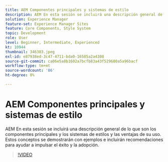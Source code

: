 ```yaml
---
title: AEM Componentes principales y sistemas de estilo
description: AEM En esta sesión se incluirá una descripción general de lo que son los componentes principales y los sistemas de estilos y las ventajas de su uso. Estos conceptos se demostrarán con ejemplos e incluirán recomendaciones para ayudar a impulsar el éxito y la adopción.
solution: Experience Manager
feature-set: Experience Manager Sites
feature: Core Components, Style System
topic: Development
role: User
level: Beginner, Intermediate, Experienced
kt: 10944
thumbnail: 346383.jpeg
exl-id: e87938ed-3c47-4711-bda0-16585a2a4308
source-git-commit: ca06e5a8b1602a7bcfb83a43f529680a5a96bacf
workflow-type: tm+mt
source-wordcount: '86'
ht-degree: 0%

---
```


# AEM Componentes principales y sistemas de estilo

AEM En esta sesión se incluirá una descripción general de lo que son los componentes principales y los sistemas de estilos y las ventajas de su uso. Estos conceptos se demostrarán con ejemplos e incluirán recomendaciones para ayudar a impulsar el éxito y la adopción.

>[!VIDEO](https://video.tv.adobe.com/v/346383/?quality=12&learn=on)
